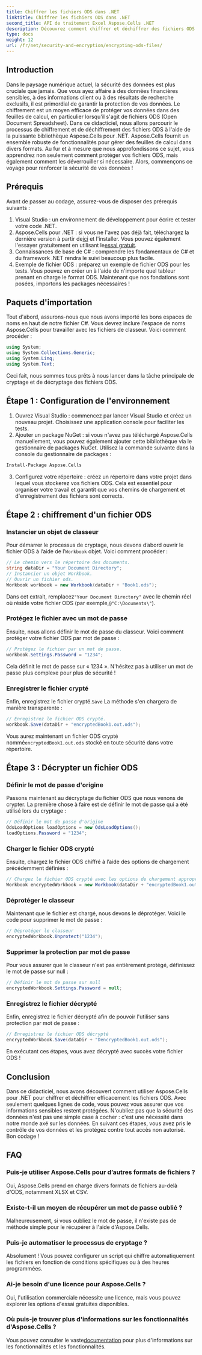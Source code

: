 ```yaml
---
title: Chiffrer les fichiers ODS dans .NET
linktitle: Chiffrer les fichiers ODS dans .NET
second_title: API de traitement Excel Aspose.Cells .NET
description: Découvrez comment chiffrer et déchiffrer des fichiers ODS à l'aide d'Aspose.Cells pour .NET. Un guide étape par étape pour sécuriser vos données.
type: docs
weight: 12
url: /fr/net/security-and-encryption/encrypting-ods-files/
---
```

## Introduction
Dans le paysage numérique actuel, la sécurité des données est plus cruciale que jamais. Que vous ayez affaire à des données financières sensibles, à des informations client ou à des résultats de recherche exclusifs, il est primordial de garantir la protection de vos données. Le chiffrement est un moyen efficace de protéger vos données dans des feuilles de calcul, en particulier lorsqu'il s'agit de fichiers ODS (Open Document Spreadsheet). Dans ce didacticiel, nous allons parcourir le processus de chiffrement et de déchiffrement des fichiers ODS à l'aide de la puissante bibliothèque Aspose.Cells pour .NET.
Aspose.Cells fournit un ensemble robuste de fonctionnalités pour gérer des feuilles de calcul dans divers formats. Au fur et à mesure que nous approfondissons ce sujet, vous apprendrez non seulement comment protéger vos fichiers ODS, mais également comment les déverrouiller si nécessaire. Alors, commençons ce voyage pour renforcer la sécurité de vos données !
## Prérequis
Avant de passer au codage, assurez-vous de disposer des prérequis suivants :
1. Visual Studio : un environnement de développement pour écrire et tester votre code .NET.
2. Aspose.Cells pour .NET : si vous ne l'avez pas déjà fait, téléchargez la dernière version à partir de[ici](https://releases.aspose.com/cells/net/) et l'installer. Vous pouvez également l'essayer gratuitement en utilisant le[essai gratuit](https://releases.aspose.com/).
3. Connaissances de base de C# : comprendre les fondamentaux de C# et du framework .NET rendra le suivi beaucoup plus facile.
4. Exemple de fichier ODS : préparez un exemple de fichier ODS pour les tests. Vous pouvez en créer un à l'aide de n'importe quel tableur prenant en charge le format ODS.
Maintenant que nos fondations sont posées, importons les packages nécessaires !
## Paquets d'importation
Tout d'abord, assurons-nous que nous avons importé les bons espaces de noms en haut de notre fichier C#. Vous devrez inclure l'espace de noms Aspose.Cells pour travailler avec les fichiers de classeur. Voici comment procéder :
```csharp
using System;
using System.Collections.Generic;
using System.Linq;
using System.Text;
```
Ceci fait, nous sommes tous prêts à nous lancer dans la tâche principale de cryptage et de décryptage des fichiers ODS.
## Étape 1 : Configuration de l'environnement
1. Ouvrez Visual Studio : commencez par lancer Visual Studio et créez un nouveau projet. Choisissez une application console pour faciliter les tests.
2. Ajouter un package NuGet : si vous n'avez pas téléchargé Aspose.Cells manuellement, vous pouvez également ajouter cette bibliothèque via le gestionnaire de packages NuGet. Utilisez la commande suivante dans la console du gestionnaire de packages :
```bash
Install-Package Aspose.Cells
```
3. Configurez votre répertoire : créez un répertoire dans votre projet dans lequel vous stockerez vos fichiers ODS. Cela est essentiel pour organiser votre travail et garantit que vos chemins de chargement et d'enregistrement des fichiers sont corrects.

## Étape 2 : chiffrement d'un fichier ODS
### Instancier un objet de classeur
 Pour démarrer le processus de cryptage, nous devons d’abord ouvrir le fichier ODS à l’aide de l’`Workbook` objet. Voici comment procéder :
```csharp
// Le chemin vers le répertoire des documents.
string dataDir = "Your Document Directory";
// Instancier un objet Workbook.
// Ouvrir un fichier ods.
Workbook workbook = new Workbook(dataDir + "Book1.ods");
```
 Dans cet extrait, remplacez`"Your Document Directory"` avec le chemin réel où réside votre fichier ODS (par exemple,`@"C:\Documents\"`).
### Protégez le fichier avec un mot de passe
Ensuite, nous allons définir le mot de passe du classeur. Voici comment protéger votre fichier ODS par mot de passe :
```csharp
// Protégez le fichier par un mot de passe.
workbook.Settings.Password = "1234";
```
Cela définit le mot de passe sur « 1234 ». N'hésitez pas à utiliser un mot de passe plus complexe pour plus de sécurité !
### Enregistrer le fichier crypté
 Enfin, enregistrez le fichier crypté.`Save` La méthode s'en chargera de manière transparente :
```csharp
// Enregistrez le fichier ODS crypté.
workbook.Save(dataDir + "encryptedBook1.out.ods");
```
 Vous aurez maintenant un fichier ODS crypté nommé`encryptedBook1.out.ods` stocké en toute sécurité dans votre répertoire.
## Étape 3 : Décrypter un fichier ODS
### Définir le mot de passe d'origine
Passons maintenant au décryptage du fichier ODS que nous venons de crypter. La première chose à faire est de définir le mot de passe qui a été utilisé lors du cryptage :
```csharp
// Définir le mot de passe d'origine
OdsLoadOptions loadOptions = new OdsLoadOptions();
loadOptions.Password = "1234";
```
### Charger le fichier ODS crypté
Ensuite, chargez le fichier ODS chiffré à l’aide des options de chargement précédemment définies :
```csharp
// Chargez le fichier ODS crypté avec les options de chargement appropriées
Workbook encryptedWorkbook = new Workbook(dataDir + "encryptedBook1.out.ods", loadOptions);
```
### Déprotéger le classeur
Maintenant que le fichier est chargé, nous devons le déprotéger. Voici le code pour supprimer le mot de passe :
```csharp
// Déprotéger le classeur
encryptedWorkbook.Unprotect("1234");
```
### Supprimer la protection par mot de passe
Pour vous assurer que le classeur n'est pas entièrement protégé, définissez le mot de passe sur null :
```csharp
// Définir le mot de passe sur null
encryptedWorkbook.Settings.Password = null;
```
### Enregistrez le fichier décrypté
Enfin, enregistrez le fichier décrypté afin de pouvoir l'utiliser sans protection par mot de passe :
```csharp
// Enregistrez le fichier ODS décrypté
encryptedWorkbook.Save(dataDir + "DencryptedBook1.out.ods");
```
En exécutant ces étapes, vous avez décrypté avec succès votre fichier ODS !
## Conclusion
Dans ce didacticiel, nous avons découvert comment utiliser Aspose.Cells pour .NET pour chiffrer et déchiffrer efficacement les fichiers ODS. Avec seulement quelques lignes de code, vous pouvez vous assurer que vos informations sensibles restent protégées. N'oubliez pas que la sécurité des données n'est pas une simple case à cocher : c'est une nécessité dans notre monde axé sur les données.
En suivant ces étapes, vous avez pris le contrôle de vos données et les protégez contre tout accès non autorisé. Bon codage !
## FAQ
### Puis-je utiliser Aspose.Cells pour d’autres formats de fichiers ?
Oui, Aspose.Cells prend en charge divers formats de fichiers au-delà d'ODS, notamment XLSX et CSV.
### Existe-t-il un moyen de récupérer un mot de passe oublié ?
Malheureusement, si vous oubliez le mot de passe, il n'existe pas de méthode simple pour le récupérer à l'aide d'Aspose.Cells.
### Puis-je automatiser le processus de cryptage ?
Absolument ! Vous pouvez configurer un script qui chiffre automatiquement les fichiers en fonction de conditions spécifiques ou à des heures programmées.
### Ai-je besoin d'une licence pour Aspose.Cells ?
Oui, l'utilisation commerciale nécessite une licence, mais vous pouvez explorer les options d'essai gratuites disponibles.
### Où puis-je trouver plus d'informations sur les fonctionnalités d'Aspose.Cells ?
 Vous pouvez consulter le vaste[documentation](https://reference.aspose.com/cells/net/) pour plus d'informations sur les fonctionnalités et les fonctionnalités.